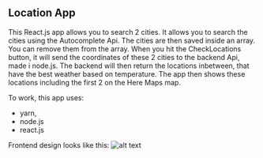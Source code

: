 ## Location App

This React.js app allows you to search 2 cities. It allows you to search the cities using the Autocomplete Api. The cities are then saved inside an array. You can remove them from the array. When you hit the CheckLocations button, it will send the coordinates of these 2 cities to the backend Api, made i node.js. The backend will then return the locations inbetween, that have the best weather based on temperature. The app then shows these locations including the first 2 on the Here Maps map. 

To work, this app uses:
- yarn, 
- node.js
- react.js

Frontend design looks like this:
![alt text](https://github.com/fpv-life/LocationApp-FrontEnd/blob/master/FrontEnd.png)
